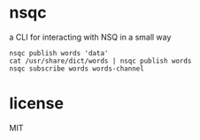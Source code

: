 # nsqc

a CLI for interacting with NSQ in a small way

```
nsqc publish words 'data'
cat /usr/share/dict/words | nsqc publish words
nsqc subscribe words words-channel
```

# license

MIT

